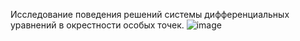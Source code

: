 Исследование поведения решений системы дифференциальных уравнений в окрестности особых точек.
![image](https://user-images.githubusercontent.com/77666240/167725190-a27e06bd-fc6e-4e51-be5c-3d58a8320f06.png)

